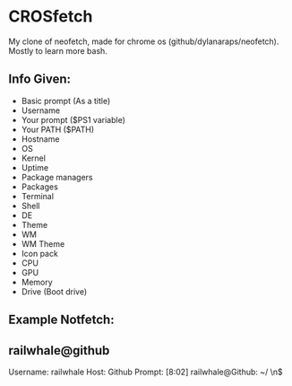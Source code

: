# CROSfetch
My clone of neofetch, made for chrome os (github/dylanaraps/neofetch).  
Mostly to learn more bash.  

## Info Given:
 - Basic prompt (As a title)
 - Username
 - Your prompt ($PS1 variable)
 - Your PATH ($PATH)
 - Hostname
 - OS
 - Kernel
 - Uptime
 - Package managers
 - Packages
 - Terminal
 - Shell
 - DE
 - Theme 
 - WM
 - WM Theme
 - Icon pack
 - CPU
 - GPU
 - Memory
 - Drive (Boot drive)  


## Example Notfetch:
railwhale@github
------------------
Username: railwhale
Host: Github
Prompt: [8:02] railwhale@Github: ~/ \n$

